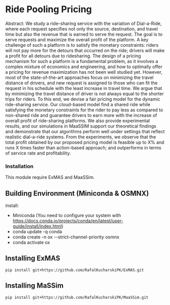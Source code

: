 # Ride Pooling Pricing

Abstract: We study a ride-sharing service with the variation of Dial-a-Ride, where each request specifies not only the source, destination, and travel time but also the revenue that is earned to serve the request. The goal is to serve requests and maximize the overall profit of the platform. A key challenge of such a platform is to satisfy the monetary constraints: riders will not pay more for the detours that occurred on the ride; drivers will make a profit for all detours due to ridesharing. The design of a pricing mechanism for such a platform is a fundamental problem, as it involves a complex mixture of economics and engineering, and how to optimally offer a pricing for revenue maximization has not been well studied yet. However, most of the state-of-the-art approaches focus on minimizing the travel distance of drivers, and new request is assigned to those who can fit the request in his schedule with the least increase in travel time. We argue that by minimizing the travel distance of driver is not always equal to the shorter trips for riders. To this end, we devise a fair pricing model for the dynamic ride-sharing service. Our cloud-based model find a shared ride while satisfying the monetary constraints for the rider to pay less as compared to non-shared ride and guarantee drivers to earn more with the increase of overall profit of ride-sharing platforms. We also provide experimental results, and our simulations in MaaSSIM support our theoretical findings and demonstrate that our algorithms perform well under settings that reflect realistic dial-a-ride systems. From the experiments, we observe that the total profit obtained by our proposed pricing model is feasible up to X\%  and runs X times faster than action-based approach; and outperforms in terms of service rate and profitability.

### Installation
This module require ExMAS and MaaSSim. 

## Building Environment (Miniconda & OSMNX)

install:
- Miniconda (You need to configure your system with https://docs.conda.io/projects/conda/en/latest/user-guide/install/index.html)
- conda update -q conda
- conda create -n ox --strict-channel-priority osmnx
- conda activate ox

## Installing ExMAS

```
pip install git+https://github.com/RafalKucharskiPK/ExMAS.git
```

## Installing MaSSim

```
pip install git+https://github.com/RafalKucharskiPK/MaaSSim.git
```













